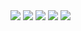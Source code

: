 
<img src="https://github.com/user-attachments/assets/c50ecee9-35fb-4386-89b2-d63c0fc627fb" style="max-height: 300px;" />
<img src="https://github.com/user-attachments/assets/30ba4d5e-c972-4efc-9a21-da8a29c5e2d3" style="max-height: 300px;" />
<img src="https://github.com/user-attachments/assets/871fe802-5f3f-4c3d-84d5-fa6f4c8e8e93" style="max-height: 300px;" />
<img src="https://github.com/user-attachments/assets/7662f96b-193d-4dc2-996a-a22fbca62107" style="max-height: 300px;" />
<img src="https://github.com/user-attachments/assets/f9560d88-9373-4a7c-9e1a-04fa21d7f21e" style="max-height: 300px;" />

